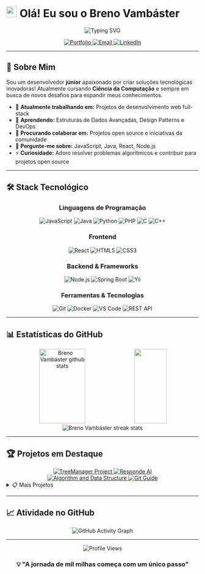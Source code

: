 # <img src="https://media.giphy.com/media/hvRJCLFzcasrR4ia7z/giphy.gif" width="28"> Olá! Eu sou o Breno Vambáster 

<div align="center">
  <img src="https://readme-typing-svg.herokuapp.com?font=Fira+Code&pause=1000&color=2196F3&center=true&vCenter=true&width=435&lines=Desenvolvedor+Full+Stack;Estudante+de+Ci%C3%AAncia+da+Computa%C3%A7%C3%A3o;Apaixonado+por+Tecnologia;Sempre+aprendendo+algo+novo!" alt="Typing SVG" />
</div>

<p align="center">
  <a href="https://brenovambaster.github.io/brenovambaster">
    <img src="https://img.shields.io/badge/🌐_Portfolio-Visit_My_Website-blue?style=for-the-badge" alt="Portfolio"/>
  </a>
  <a href="mailto:brenovambaster5@gmail.com">
    <img src="https://img.shields.io/badge/📧_Email-Contact_Me-red?style=for-the-badge" alt="Email"/>
  </a>
  <a href="https://linkedin.com/in/brenovambaster">
    <img src="https://img.shields.io/badge/LinkedIn-Connect-blue?style=for-the-badge&logo=linkedin" alt="LinkedIn"/>
  </a>
</p>

---

## 🚀 Sobre Mim

Sou um desenvolvedor **júnior** apaixonado por criar soluções tecnológicas inovadoras! Atualmente cursando **Ciência da Computação** e sempre em busca de novos desafios para expandir meus conhecimentos.

- 🔭 **Atualmente trabalhando em:** Projetos de desenvolvimento web full-stack
- 🌱 **Aprendendo:** Estruturas de Dados Avançadas, Design Patterns e DevOps
- 👯 **Procurando colaborar em:** Projetos open source e iniciativas da comunidade
- 💬 **Pergunte-me sobre:** JavaScript, Java, React, Node.js
- ⚡ **Curiosidade:** Adoro resolver problemas algorítmicos e contribuir para projetos open source

---

## 🛠️ Stack Tecnológico

<div align="center">

### Linguagens de Programação
![JavaScript](https://img.shields.io/badge/JavaScript-F7DF1E?style=for-the-badge&logo=javascript&logoColor=black)
![Java](https://img.shields.io/badge/Java-ED8B00?style=for-the-badge&logo=java&logoColor=white)
![Python](https://img.shields.io/badge/Python-3776AB?style=for-the-badge&logo=python&logoColor=white)
![PHP](https://img.shields.io/badge/PHP-777BB4?style=for-the-badge&logo=php&logoColor=white)
![C](https://img.shields.io/badge/C-00599C?style=for-the-badge&logo=c&logoColor=white)
![C++](https://img.shields.io/badge/C++-00599C?style=for-the-badge&logo=c%2B%2B&logoColor=white)

### Frontend
![React](https://img.shields.io/badge/React-20232A?style=for-the-badge&logo=react&logoColor=61DAFB)
![HTML5](https://img.shields.io/badge/HTML5-E34F26?style=for-the-badge&logo=html5&logoColor=white)
![CSS3](https://img.shields.io/badge/CSS3-1572B6?style=for-the-badge&logo=css3&logoColor=white)

### Backend & Frameworks
![Node.js](https://img.shields.io/badge/Node.js-43853D?style=for-the-badge&logo=node.js&logoColor=white)
![Spring Boot](https://img.shields.io/badge/Spring_Boot-6DB33F?style=for-the-badge&logo=spring-boot&logoColor=white)
![Yii](https://img.shields.io/badge/Yii-0073AA?style=for-the-badge&logo=yii&logoColor=white)

### Ferramentas & Tecnologias
![Git](https://img.shields.io/badge/Git-F05032?style=for-the-badge&logo=git&logoColor=white)
![Docker](https://img.shields.io/badge/Docker-2496ED?style=for-the-badge&logo=docker&logoColor=white)
![VS Code](https://img.shields.io/badge/VS_Code-007ACC?style=for-the-badge&logo=visual-studio-code&logoColor=white)
![REST API](https://img.shields.io/badge/REST_API-02569B?style=for-the-badge&logo=rest&logoColor=white)

</div>

---

## 📊 Estatísticas do GitHub

<div align="center">
  <img width="49%" height="195px" src="https://github-readme-stats.vercel.app/api?username=brenovambaster&show_icons=true&count_private=true&hide_border=true&title_color=2196F3&icon_color=2196F3&text_color=c9d1d9&bg_color=0d1117" alt="Breno Vambáster github stats" /> 
  
  <img width="41%" height="195px" src="https://github-readme-stats.vercel.app/api/top-langs/?username=brenovambaster&layout=compact&hide_border=true&title_color=2196F3&text_color=c9d1d9&bg_color=0d1117" />
</div>

<div align="center">
  <img src="https://github-readme-streak-stats.herokuapp.com/?user=brenovambaster&theme=dark&hide_border=true&stroke=0000&background=0d1117&ring=2196F3&fire=2196F3&currStreakLabel=2196F3" alt="Breno Vambáster streak stats"/>
</div>

---

## 🏆 Projetos em Destaque

<div align="center">
  <a href="https://github.com/brenovambaster/Projeto-TreeManager">
    <img src="https://github-readme-stats.vercel.app/api/pin/?username=brenovambaster&repo=Projeto-TreeManager&theme=dark&hide_border=true&title_color=2196F3&text_color=c9d1d9&bg_color=0d1117" alt="TreeManager Project">
  </a>
  <a href="https://github.com/brenovambaster/responde-ai">
    <img src="https://github-readme-stats.vercel.app/api/pin/?username=brenovambaster&repo=responde-ai&theme=dark&hide_border=true&title_color=2196F3&text_color=c9d1d9&bg_color=0d1117" alt="Responde AI">
  </a>
</div>

<div align="center">
  <a href="https://github.com/brenovambaster/algorithm-and-data-structure">
    <img src="https://github-readme-stats.vercel.app/api/pin/?username=brenovambaster&repo=algorithm-and-data-structure&theme=dark&hide_border=true&title_color=2196F3&text_color=c9d1d9&bg_color=0d1117" alt="Algorithm and Data Structure">
  </a>
  <a href="https://github.com/brenovambaster/guia-git">
    <img src="https://github-readme-stats.vercel.app/api/pin/?username=brenovambaster&repo=guia-git&theme=dark&hide_border=true&title_color=2196F3&text_color=c9d1d9&bg_color=0d1117" alt="Git Guide">
  </a>
</div>

<details>
<summary>📋 Mais Projetos</summary>

<div align="center">
  <a href="https://github.com/brenovambaster/Imantel">
    <img src="https://github-readme-stats.vercel.app/api/pin/?username=brenovambaster&repo=Imantel&theme=dark&hide_border=true&title_color=2196F3&text_color=c9d1d9&bg_color=0d1117" alt="Imantel">
  </a>
  <a href="https://github.com/brenovambaster/Solutions">
    <img src="https://github-readme-stats.vercel.app/api/pin/?username=brenovambaster&repo=Solutions&theme=dark&hide_border=true&title_color=2196F3&text_color=c9d1d9&bg_color=0d1117" alt="Solutions">
  </a>
  <a href="https://github.com/brenovambaster/whatsApp-last-seen">
    <img src="https://github-readme-stats.vercel.app/api/pin/?username=brenovambaster&repo=whatsApp-last-seen&theme=dark&hide_border=true&title_color=2196F3&text_color=c9d1d9&bg_color=0d1117" alt="WhatsApp Last Seen">
  </a>
</div>

</details>

---

## 📈 Atividade no GitHub

<div align="center">
  <img src="https://github-readme-activity-graph.cyclic.app/graph?username=brenovambaster&theme=react-dark&hide_border=true" alt="GitHub Activity Graph">
</div>

---


<div align="center">
  <img src="https://komarev.com/ghpvc/?username=brenovambaster&color=2196F3&style=for-the-badge" alt="Profile Views"/>
  
  ### 💡 "A jornada de mil milhas começa com um único passo" 
  
</div>

